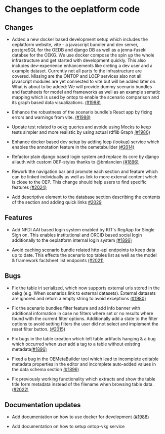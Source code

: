 <!--
SPDX-FileCopyrightText: 2025 Jonas Huber <https://github.com/jh-RLI> © Reiner Lemoine Institut

SPDX-License-Identifier: CC0-1.0
-->

# Changes to the oeplatform code

## Changes

- Added a new docker based development setup which includes the oeplatform
  website, vite - a javascript bundler and dev server, postgreSQL for the OEDB
  and django DB as well as a jenna-fuseki databse for the OEKG. We use docker
  compose the spin up the whole infrastructure and get started with development
  quickly. This also includes dev-experience enhancements like creting a dev
  user and a example dataset. Currently not all parts fo the infrastructure are
  covered. Missing are the ONTOP and LOEP services also not all javascript
  modules are yet connected to vite but will be added later on. What is about to
  be added: We will provide dummy scenario bundles and factsheets for model and
  frameworks as well as an example sematic mapping which is used by ontop to
  enable the scenario comparison and its graph based data visualizations.
  [(#1988)](https://github.com/OpenEnergyPlatform/oeplatform/pull/1988)

- Enhance the robustness of the scenario bundle's React app by fixing errors and
  warnings from vite.
  [(#1988)](https://github.com/OpenEnergyPlatform/oeplatform/pull/1988)

- Update test related to oekg queries and avoide using Mocks to keep tests
  simpler and more realistic by using actual rdflib Graph
  [(#1980)](https://github.com/OpenEnergyPlatform/oeplatform/pull/1980)

- Enhance docker based dev setup by adding loep (lookup) service which enables
  the annotation feature in the oemetabuilder
  [(#2014)](https://github.com/OpenEnergyPlatform/oeplatform/pull/2014)

- Refactor plain django based login system and replace its core by django
  allauth with custom OEP-styles thanks to @bmlancien
  [(#1896)](https://github.com/OpenEnergyPlatform/oeplatform/pull/1896)

- Rework the navigation bar and promote each section and feature which can be
  linked individually as well as link to more external content which is close to
  the OEP. This change should help users to find specific features
  [(#2024)](https://github.com/OpenEnergyPlatform/oeplatform/pull/2024)

- Add descriptive element to the database section describing the contents of the
  section and adding quick links
  [#2029](https://github.com/OpenEnergyPlatform/oeplatform/pull/2029)

## Features

- Add NFDI AAI based login system enabled by KIT´s RegApp for Single Sign on.
  This enables institutional and ORCID based social login additionally to the
  oeplatform internal login system
  [(#1896)](https://github.com/OpenEnergyPlatform/oeplatform/pull/1896)

- Avoid caching scenario bundle related http-api endpoints to keep data up to
  date. This effects the scenario top tables list as well as the model &
  framework factsheet list endpoints
  [(#2021)](https://github.com/OpenEnergyPlatform/oeplatform/pull/2021)

## Bugs

- Fix the table iri serialized, which now supports external urls stored in the
  oekg (e.g. When scenarios link to external datasets). External datasets are
  ignored and return a empty string to avoid exceptions
  [(#1980)](https://github.com/OpenEnergyPlatform/oeplatform/pull/1980)

- Fix the scenario bundles filter feature and add info banner with additional
  information in case no filters where set or no results where found with the
  current filter options. Additionally add a state to the filter options to
  avoid setting filters the user did not select and implement the reset filter
  button. [(#2015)](https://github.com/OpenEnergyPlatform/oeplatform/pull/2015)

- Fix bugs in the table creation which left table artifacts hanging & a bug
  which occurred when user add a tag to a table without existing
  metadata[(#1896)](https://github.com/OpenEnergyPlatform/oeplatform/pull/1896)

- Fixed a bug in the OEMetaBuilder tool which lead to incomplete editable
  metadata properties in the editor and incomplete auto-added values in the data
  schema section
  [(#1896)](https://github.com/OpenEnergyPlatform/oeplatform/pull/1896)

- Fix previously working functionality which extracts and show the table title
  form metadata instead of the filename when browsing table data.
  [(#2022)](https://github.com/OpenEnergyPlatform/oeplatform/pull/2022)

## Documentation updates

- Add documentation on how to use docker for development
  [(#1988)](https://github.com/OpenEnergyPlatform/oeplatform/pull/1988)

- Add documentation on how to setup ontop-vkg service
  [](https://github.com/OpenEnergyPlatform/oeplatform/pull/)
